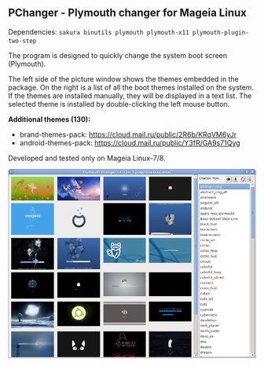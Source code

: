 PChanger - Plymouth changer for Mageia Linux
---
Dependencies: `sakura binutils plymouth plymouth-x11 plymouth-plugin-two-step`

The program is designed to quickly change the system boot screen (Plymouth).

The left side of the picture window shows the themes embedded in the package. On the right is a list of all the boot themes installed on the system. If the themes are installed manually, they will be displayed in a text list. The selected theme is installed by double-clicking the left mouse button.

**Additional themes (130):** 
+ brand-themes-pack: https://cloud.mail.ru/public/2R6b/KRqVM6yJr  
+ android-themes-pack: https://cloud.mail.ru/public/Y3fR/GA9s71Qyg  

Developed and tested only on Mageia Linux-7/8.

![](https://github.com/AKotov-dev/pchanger/blob/main/ScreenShot.png)
